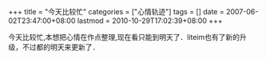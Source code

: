 +++
title = "今天比较忙"
categories = ["心情轨迹"]
tags = []
date = 2007-06-02T23:47:00+08:00
lastmod = 2010-10-29T17:02:39+08:00
+++



今天比较忙,本想把心情在作点整理,现在看只能到明天了．liteim也有了新的升级，不过都的明天来更新了．